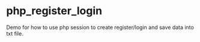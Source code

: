 # php_register_login

Demo for how to use php session to create register/login and save data into txt file.
